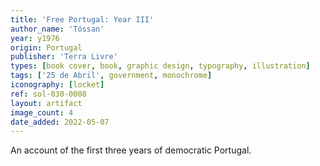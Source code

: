 ```yaml
---
title: 'Free Portugal: Year III'
author_name: 'Tóssan'
year: y1976
origin: Portugal
publisher: 'Terra Livre'
types: [book cover, book, graphic design, typography, illustration]
tags: ['25 de Abril', government, monochrome]
iconography: [locket]
ref: sol-030-0008
layout: artifact
image_count: 4
date_added: 2022-05-07
---
```

An account of the first three years of democratic Portugal.
